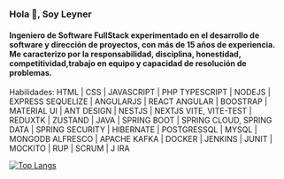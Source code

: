 ### Hola 👋, Soy Leyner
#### Ingeniero de Software FullStack experimentado en el desarrollo de software y dirección de proyectos, con más de 15 años de experiencia. Me caracterizo por la responsabilidad, disciplina, honestidad, competitividad,trabajo en equipo y capacidad de resolución de problemas.

Habilidades: HTML | CSS | JAVASCRIPT | PHP TYPESCRIPT | NODEJS | EXPRESS SEQUELIZE | ANGULARJS | REACT ANGULAR | BOOSTRAP | MATERIAL UI | ANT DESIGN | NESTJS | NEXTJS VITE, VITE-TEST | REDUXTK | ZUSTAND | JAVA | SPRING BOOT | SPRING CLOUD, SPRING DATA | SPRING SECURITY | HIBERNATE | POSTGRESSQL | MYSQL | MONGODB ALFRESCO | APACHE KAFKA | DOCKER | JENKINS | JUNIT | MOCKITO | RUP | SCRUM | J IRA


[![Top Langs](https://github-readme-stats.vercel.app/api/top-langs/?username=leynerp)](https://github.com/leynerp/github-readme-stats)






